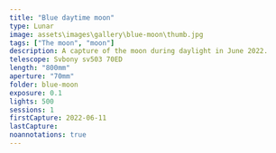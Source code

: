 ```yaml
---
title: "Blue daytime moon"
type: Lunar
image: assets\images\gallery\blue-moon\thumb.jpg
tags: ["The moon", "moon"]
description: A capture of the moon during daylight in June 2022.
telescope: Svbony sv503 70ED
length: "800mm"
aperture: "70mm"
folder: blue-moon
exposure: 0.1
lights: 500
sessions: 1
firstCapture: 2022-06-11
lastCapture:
noannotations: true
---
```

